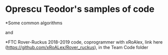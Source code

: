 # Oprescu Teodor's samples of code

*Some common algorithms

and

*FTC Rover-Ruckus 2018-2019 code, coprogrammer with xRoAlex, link here (https://github.com/xRoALex/Rover_ruckus), in the Team Code folder
